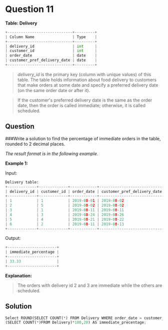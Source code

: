 # Question 11

**Table: Delivery**

```python
+-----------------------------+---------+
| Column Name                 | Type    |
+-----------------------------+---------+
| delivery_id                 | int     |
| customer_id                 | int     |
| order_date                  | date    |
| customer_pref_delivery_date | date    |
+-----------------------------+---------+
```

>*delivery_id* is the primary key (column with unique values) of this table.
The table holds information about food delivery to customers that make orders at some date and specify a preferred delivery date (on the same order date or after it).
 

>If the customer's preferred delivery date is the same as the order date, then the order is called immediate; otherwise, it is called scheduled.


## Question

###Write a solution to find the percentage of immediate orders in the table, rounded to 2 decimal places.

*The result format is in the following example.*

 

**Example 1:**

Input: 
```python
Delivery table:
+-------------+-------------+------------+-----------------------------+
| delivery_id | customer_id | order_date | customer_pref_delivery_date |
+-------------+-------------+------------+-----------------------------+
| 1           | 1           | 2019-08-01 | 2019-08-02                  |
| 2           | 5           | 2019-08-02 | 2019-08-02                  |
| 3           | 1           | 2019-08-11 | 2019-08-11                  |
| 4           | 3           | 2019-08-24 | 2019-08-26                  |
| 5           | 4           | 2019-08-21 | 2019-08-22                  |
| 6           | 2           | 2019-08-11 | 2019-08-13                  |
+-------------+-------------+------------+-----------------------------+
```
Output: 
```python
+----------------------+
| immediate_percentage |
+----------------------+
| 33.33                |
+----------------------+
```
**Explanation:**

>The orders with delivery id 2 and 3 are immediate while the others are scheduled.


## Solution

```python
Select ROUND(SELECT COUNT(*) FROM Delivery WHERE order_date = customer_pref_delivery_date) / 
(SELECT COUNT(*)FROM Delivery)*100,20) AS immediate_precentage;
```